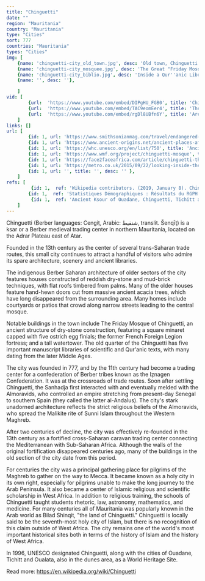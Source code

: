 ```yaml
---
title: "Chinguetti"
date: ""
region: "Mauritania"
country: "Mauritania" 
type: "Cities"
sort: 777
countries: "Mauritania"
types: "Cities"
img: [
    {name: 'chinguetti-city_old_town.jpg', desc: 'Old town, Chinguetti'},
    {name: 'chinguetti-city_mosquee.jpg', desc: 'The Great "Friday Mosque" of Chinguetti'},
    {name: 'chinguetti-city_biblio.jpg', desc: 'Inside a Qur''anic Library in Chinguetti'},
    {name: '', desc: ''},

    ]
vid: [
        {url:  'https://www.youtube.com/embed/DIPgHU_FGB0', title: 'Chinguetti the library of the desert (Mauritania)'},
        {url:  'https://www.youtube.com/embed/TAC9eomEer4', title: 'The Ancient Desert Town Of Chinguetti'},
        {url:  'https://www.youtube.com/embed/rgDl8UBfn6Y', title: 'Archaeological Sites in Mauritania - Evidence of Past Activity'}
    ]
links: []
url: [
        {id: 1, url: 'https://www.smithsonianmag.com/travel/endangered-site-chinguetti-mauritania-54168194/', title: 'Endangered Site: Chinguetti, Mauritania', desc: 'The rapidly expanding Sahara Desert threatens a medieval trading center that also carries importance for Sunni Muslims' },
        {id: 1, url: 'https://www.ancient-origins.net/ancient-places-africa/tradition-destruction-lost-libraries-chinguetti-009651', title: 'From Tradition to Destruction: The Lost Libraries of Chinguetti', desc: '' },
        {id: 1, url: 'https://whc.unesco.org/en/list/750', title: 'Ancient Ksour of Ouadane, Chinguetti, Tichitt and Oualata', desc: '' },
        {id: 1, url: 'https://www.wmf.org/project/chinguetti-mosque', title: 'Chinguetti Mosque', desc: '' },
        {id: 1, url: 'https://face2faceafrica.com/article/chinguetti-the-8th-century-african-city-in-mauritania-you-need-to-visit-before-it-vanishes', title: 'Chinguetti, the 8th century African city in Mauritania you need to visit before it vanishes', desc: '' },
        {id: 1, url: 'https://metro.co.uk/2015/09/22/looking-inside-the-abandoned-libraries-of-the-sahara-5402074/', title: 'Inside Chinguetti, the Saharan desert city of libraries', desc: '' },
        {id: 1, url: '', title: '', desc: '' },
    ]
refs: [
         {id: 1,  ref: 'Wikipedia contributors. (2019, January 8). Chinguetti. In Wikipedia, The Free Encyclopedia. Retrieved 21:04, March 17, 2019, from ', url: 'https://en.wikipedia.org/w/index.php?title=Chinguetti&oldid=877430656'},
        {id: 1,  ref: 'Statistiques Démographiques : Résultats du RGPH 2000 des Wilayas, La Marie de la Commune de Ain Ehel Taya, archived from the original on 9 March 2009, retrieved 7 August 2011.', url: ''},
         {id: 1,  ref: 'Ancient Ksour of Ouadane, Chinguetti, Tichitt and Oualata, UNESCO World Heritage Centre, retrieved 2017-08-21', url: 'http://whc.unesco.org/en/list/750'}
    ]
---
```

Chinguetti (Berber languages: Cengiṭ, Arabic: شنقيط‎, translit. Šenqīṭ) is a ksar or a Berber medieval trading center in northern Mauritania, located on the Adrar Plateau east of Atar.

Founded in the 13th century as the center of several trans-Saharan trade routes, this small city continues to attract a handful of visitors who admire its spare architecture, scenery and ancient libraries. 

The indigenous Berber Saharan architecture of older sectors of the city features houses constructed of reddish dry-stone and mud-brick techniques, with flat roofs timbered from palms. Many of the older houses feature hand-hewn doors cut from massive ancient acacia trees, which have long disappeared from the surrounding area. Many homes include courtyards or patios that crowd along narrow streets leading to the central mosque.

Notable buildings in the town include The Friday Mosque of Chinguetti, an ancient structure of dry-stone construction, featuring a square minaret capped with five ostrich egg finials; the former French Foreign Legion fortress; and a tall watertower. The old quarter of the Chinguetti has five important manuscript libraries of scientific and Qur'anic texts, with many dating from the later Middle Ages.

The city was founded in 777, and by the 11th century had become a trading center for a confederation of Berber tribes known as the Iẓnagen Confederation. It was at the crossroads of trade routes. Soon after settling Chinguetti, the Sanhadja first interacted with and eventually melded with the Almoravids, who controlled an empire stretching from present-day Senegal to southern Spain (they called the latter al-Andalus). The city's stark unadorned architecture reflects the strict religious beliefs of the Almoravids, who spread the Malikite rite of Sunni Islam throughout the Western Maghreb.

After two centuries of decline, the city was effectively re-founded in the 13th century as a fortified cross-Saharan caravan trading center connecting the Mediterranean with Sub-Saharan Africa. Although the walls of the original fortification disappeared centuries ago, many of the buildings in the old section of the city date from this period.

For centuries the city was a principal gathering place for pilgrims of the Maghreb to gather on the way to Mecca. It became known as a holy city in its own right, especially for pilgrims unable to make the long journey to the Arab Peninsula. It also became a center of Islamic religious and scientific scholarship in West Africa. In addition to religious training, the schools of Chinguetti taught students rhetoric, law, astronomy, mathematics, and medicine. For many centuries all of Mauritania was popularly known in the Arab world as Bilad Shinqit, "the land of Chinguetti." Chinguetti is locally said to be the seventh-most holy city of Islam, but there is no recognition of this claim outside of West Africa. The city remains one of the world's most important historical sites both in terms of the history of Islam and the history of West Africa.

In 1996, UNESCO designated Chinguetti, along with the cities of Ouadane, Tichitt and Oualata, also in the dunes area, as a World Heritage Site.

Read more: https://en.wikipedia.org/wiki/Chinguetti